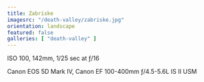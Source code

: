 ```yaml
---
title: Zabriske
imagesrc: "/death-valley/zabriske.jpg"
orientation: landscape
featured: false
galleries: [ "death-valley" ]
---
```


ISO 100, 142mm, 1/25 sec at ƒ/16

Canon EOS 5D Mark IV, Canon EF 100-400mm ƒ/4.5-5.6L IS II USM
